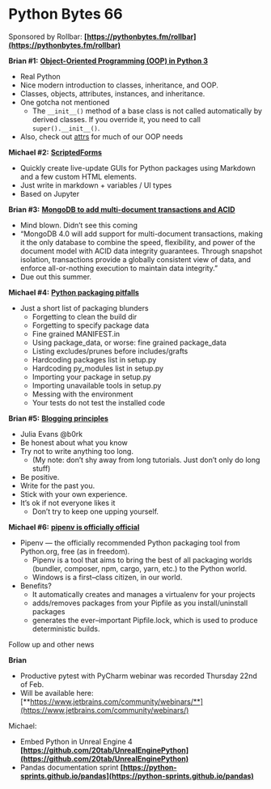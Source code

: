 # Python Bytes 66
Sponsored by Rollbar: **[https://pythonbytes.fm/rollbar](https://pythonbytes.fm/rollbar)**

**Brian #1:** [**Object-Oriented Programming (OOP) in Python 3**](https://realpython.com/blog/python/python3-object-oriented-programming/)

- Real Python
- Nice modern introduction to classes, inheritance, and OOP.
- Classes, objects, attributes, instances, and inheritance.
- One gotcha not mentioned
	- The `__init__()` method of a base class is not called automatically by derived classes. If you override it, you need to call `super().__init__()`.
- Also, check out [attrs](http://www.attrs.org) for much of our OOP needs

**Michael #2:** [**ScriptedForms**](https://github.com/SimonBiggs/scriptedforms)

- Quickly create live-update GUIs for Python packages using Markdown and a few custom HTML elements. 
- Just write in markdown + variables / UI types
- Based on Jupyter

**Brian #3:** [**MongoDB to add multi-document transactions and ACID**](https://www.mongodb.com/blog/post/multi-document-transactions-in-mongodb)

- Mind blown. Didn’t see this coming
- “MongoDB 4.0 will add support for multi-document transactions, making it the only database to combine the speed, flexibility, and power of the document model with ACID data integrity guarantees. Through snapshot isolation, transactions provide a globally consistent view of data, and enforce all-or-nothing execution to maintain data integrity.”
- Due out this summer.

**Michael #4:** [**Python packaging pitfalls**](https://blog.ionelmc.ro/2014/06/25/python-packaging-pitfalls/)

- Just a short list of packaging blunders
	- Forgetting to clean the build dir
	- Forgetting to specify package data
	- Fine grained MANIFEST.in
	- Using package_data, or worse: fine grained package_data
	- Listing excludes/prunes before includes/grafts
	- Hardcoding packages list in setup.py
	- Hardcoding py_modules list in setup.py
	- Importing your package in setup.py
	- Importing unavailable tools in setup.py
	- Messing with the environment
	- Your tests do not test the installed code

**Brian #5:** [**Blogging principles**](https://jvns.ca/blog/2017/03/20/blogging-principles/)

- Julia Evans @b0rk
- Be honest about what you know
- Try not to write anything too long.
	- (My note: don’t shy away from long tutorials. Just don’t only do long stuff)
- Be positive.
- Write for the past you. 
- Stick with your own experience.
- It’s ok if not everyone likes it
  - Don’t try to keep one upping yourself.

**Michael #6:** [**pipenv is officially official**](https://github.com/pypa/pipenv)

- Pipenv — the officially recommended Python packaging tool from Python.org, free (as in freedom).
	- Pipenv is a tool that aims to bring the best of all packaging worlds (bundler, composer, npm, cargo, yarn, etc.) to the Python world. 
	- Windows is a first–class citizen, in our world.
- Benefits?
	- It automatically creates and manages a virtualenv for your projects
	- adds/removes packages from your Pipfile as you install/uninstall packages
	- generates the ever–important Pipfile.lock, which is used to produce deterministic builds.

Follow up and other news

**Brian**

- Productive pytest with PyCharm webinar was recorded Thursday 22nd of Feb. 
- Will be available here: [**https://www.jetbrains.com/community/webinars/**](https://www.jetbrains.com/community/webinars/)

Michael:

- Embed Python in Unreal Engine 4 **[https://github.com/20tab/UnrealEnginePython](https://github.com/20tab/UnrealEnginePython)**
- Pandas documentation sprint **[https://python-sprints.github.io/pandas](https://python-sprints.github.io/pandas)**

